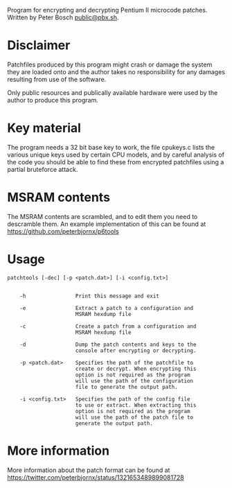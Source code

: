 Program for encrypting and decrypting Pentium II microcode patches.
Written by Peter Bosch <public@pbx.sh>.

# Disclaimer
Patchfiles produced by this program might crash or damage the system they are
loaded onto and the author takes no responsibility for any damages resulting
from use of the software.

Only public resources and publically available hardware were used by the author
to produce this program.

# Key material
The program needs a 32 bit base key to work, the file cpukeys.c lists the
various unique keys used by certain CPU models, and by careful analysis of the
code you should be able to find these from encrypted patchfiles using a partial
bruteforce attack.

# MSRAM contents
The MSRAM contents are scrambled, and to edit them you need to descramble them.
An example implementation of this can be found at
https://github.com/peterbjornx/p6tools

# Usage
	patchtools [-dec] [-p <patch.dat>] [-i <config.txt>]


		-h                Print this message and exit

		-e                Extract a patch to a configuration and
		                  MSRAM hexdump file

		-c                Create a patch from a configuration and
		                  MSRAM hexdump file

		-d                Dump the patch contents and keys to the
		                  console after encrypting or decrypting.

		-p <patch.dat>    Specifies the path of the patchfile to
		                  create or decrypt. When encrypting this
		                  option is not required as the program
		                  will use the path of the configuration
		                  file to generate the output path.

		-i <config.txt>   Specifies the path of the config file
		                  to use or extract. When extracting this
		                  option is not required as the program
		                  will use the path of the patch file to
		                  generate the output path.


# More information
More information about the patch format can be found at
 https://twitter.com/peterbjornx/status/1321653489899081728

